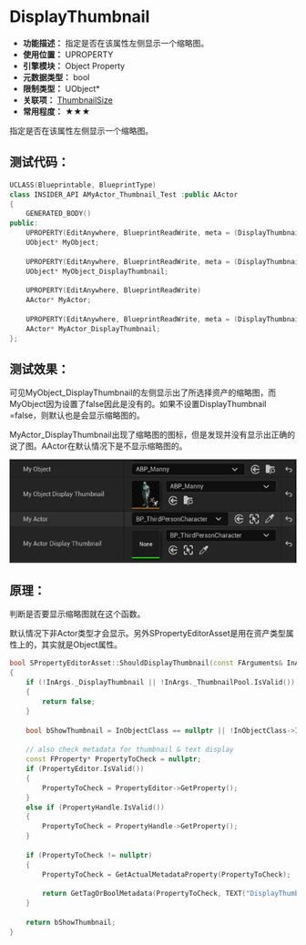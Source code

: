 ﻿# DisplayThumbnail

- **功能描述：** 指定是否在该属性左侧显示一个缩略图。
- **使用位置：** UPROPERTY
- **引擎模块：** Object Property
- **元数据类型：** bool
- **限制类型：** UObject*
- **关联项：** [ThumbnailSize](../ThumbnailSize.md)
- **常用程度：** ★★★

指定是否在该属性左侧显示一个缩略图。

## 测试代码：

```cpp
UCLASS(Blueprintable, BlueprintType)
class INSIDER_API AMyActor_Thumbnail_Test :public AActor
{
	GENERATED_BODY()
public:
	UPROPERTY(EditAnywhere, BlueprintReadWrite, meta = (DisplayThumbnail = "false"))
	UObject* MyObject;

	UPROPERTY(EditAnywhere, BlueprintReadWrite, meta = (DisplayThumbnail = "true"))
	UObject* MyObject_DisplayThumbnail;

	UPROPERTY(EditAnywhere, BlueprintReadWrite)
	AActor* MyActor;

	UPROPERTY(EditAnywhere, BlueprintReadWrite, meta = (DisplayThumbnail = "true"))
	AActor* MyActor_DisplayThumbnail;
};

```

## 测试效果：

可见MyObject_DisplayThumbnail的左侧显示出了所选择资产的缩略图，而MyObject因为设置了false因此是没有的。如果不设置DisplayThumbnail =false，则默认也是会显示缩略图的。

MyActor_DisplayThumbnail出现了缩略图的图标，但是发现并没有显示出正确的说了图。AActor在默认情况下是不显示缩略图的。

![Untitled](Untitled.png)

## 原理：

判断是否要显示缩略图就在这个函数。

默认情况下非Actor类型才会显示。另外SPropertyEditorAsset是用在资产类型属性上的，其实就是Object属性。

```cpp
bool SPropertyEditorAsset::ShouldDisplayThumbnail(const FArguments& InArgs, const UClass* InObjectClass) const
{
	if (!InArgs._DisplayThumbnail || !InArgs._ThumbnailPool.IsValid())
	{
		return false;
	}

	bool bShowThumbnail = InObjectClass == nullptr || !InObjectClass->IsChildOf(AActor::StaticClass());

	// also check metadata for thumbnail & text display
	const FProperty* PropertyToCheck = nullptr;
	if (PropertyEditor.IsValid())
	{
		PropertyToCheck = PropertyEditor->GetProperty();
	}
	else if (PropertyHandle.IsValid())
	{
		PropertyToCheck = PropertyHandle->GetProperty();
	}

	if (PropertyToCheck != nullptr)
	{
		PropertyToCheck = GetActualMetadataProperty(PropertyToCheck);

		return GetTagOrBoolMetadata(PropertyToCheck, TEXT("DisplayThumbnail"), bShowThumbnail);
	}

	return bShowThumbnail;
}
```
